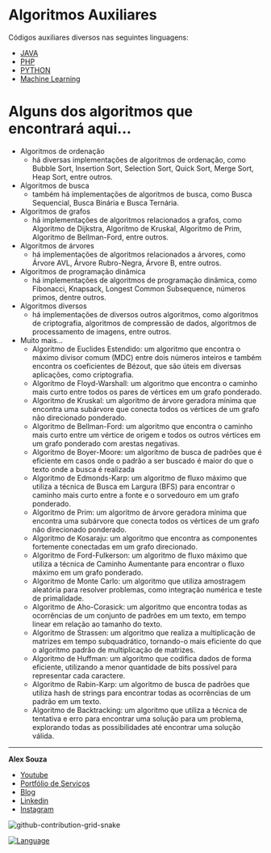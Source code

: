 # Algoritmos Auxiliares
Códigos auxiliares diversos nas seguintes linguagens:
- <a href='https://1drv.ms/u/s!AtlsFPWf_b5KvDAtbg5jNPyDN9Hv?e=a2nXLw'>JAVA</a>
- <a href='https://github.com/aasouzaconsult/Algoritmos/tree/main/PHP'>PHP</a>
- <a href='https://github.com/aasouzaconsult/Algoritmos/tree/main/Python'>PYTHON</a>
- <a href='https://github.com/aasouzaconsult/Algoritmos/tree/main/Machine%20Learning'>Machine Learning</a>

# Alguns dos algoritmos que encontrará aqui...
- Algoritmos de ordenação
  - há diversas implementações de algoritmos de ordenação, como Bubble Sort, Insertion Sort, Selection Sort, Quick Sort, Merge Sort, Heap Sort, entre outros.
- Algoritmos de busca
  - também há implementações de algoritmos de busca, como Busca Sequencial, Busca Binária e Busca Ternária.
- Algoritmos de grafos
  - há implementações de algoritmos relacionados a grafos, como Algoritmo de Dijkstra, Algoritmo de Kruskal, Algoritmo de Prim, Algoritmo de Bellman-Ford, entre outros.
- Algoritmos de árvores
  - há implementações de algoritmos relacionados a árvores, como Árvore AVL, Árvore Rubro-Negra, Árvore B, entre outros.
- Algoritmos de programação dinâmica
  - há implementações de algoritmos de programação dinâmica, como Fibonacci, Knapsack, Longest Common Subsequence, números primos, dentre outros.
- Algoritmos diversos
  - há implementações de diversos outros algoritmos, como algoritmos de criptografia, algoritmos de compressão de dados, algoritmos de processamento de imagens, entre outros.
- Muito mais...
  - Algoritmo de Euclides Estendido: um algoritmo que encontra o máximo divisor comum (MDC) entre dois números inteiros e também encontra os coeficientes de Bézout, que são úteis em diversas aplicações, como criptografia.
  - Algoritmo de Floyd-Warshall: um algoritmo que encontra o caminho mais curto entre todos os pares de vértices em um grafo ponderado.
  - Algoritmo de Kruskal: um algoritmo de árvore geradora mínima que encontra uma subárvore que conecta todos os vértices de um grafo não direcionado ponderado.
  - Algoritmo de Bellman-Ford: um algoritmo que encontra o caminho mais curto entre um vértice de origem e todos os outros vértices em um grafo ponderado com arestas negativas.
  - Algoritmo de Boyer-Moore: um algoritmo de busca de padrões que é eficiente em casos onde o padrão a ser buscado é maior do que o texto onde a busca é realizada
  - Algoritmo de Edmonds-Karp: um algoritmo de fluxo máximo que utiliza a técnica de Busca em Largura (BFS) para encontrar o caminho mais curto entre a fonte e o sorvedouro em um grafo ponderado.
  - Algoritmo de Prim: um algoritmo de árvore geradora mínima que encontra uma subárvore que conecta todos os vértices de um grafo não direcionado ponderado.
  - Algoritmo de Kosaraju: um algoritmo que encontra as componentes fortemente conectadas em um grafo direcionado.
  - Algoritmo de Ford-Fulkerson: um algoritmo de fluxo máximo que utiliza a técnica de Caminho Aumentante para encontrar o fluxo máximo em um grafo ponderado.
  - Algoritmo de Monte Carlo: um algoritmo que utiliza amostragem aleatória para resolver problemas, como integração numérica e teste de primalidade.
  - Algoritmo de Aho-Corasick: um algoritmo que encontra todas as ocorrências de um conjunto de padrões em um texto, em tempo linear em relação ao tamanho do texto.
  - Algoritmo de Strassen: um algoritmo que realiza a multiplicação de matrizes em tempo subquadrático, tornando-o mais eficiente do que o algoritmo padrão de multiplicação de matrizes.
  - Algoritmo de Huffman: um algoritmo que codifica dados de forma eficiente, utilizando a menor quantidade de bits possível para representar cada caractere.
  - Algoritmo de Rabin-Karp: um algoritmo de busca de padrões que utiliza hash de strings para encontrar todas as ocorrências de um padrão em um texto.
  - Algoritmo de Backtracking: um algoritmo que utiliza a técnica de tentativa e erro para encontrar uma solução para um problema, explorando todas as possibilidades até encontrar uma solução válida.

-----------
**Alex Souza**
- [Youtube](https://www.youtube.com/@alexsouzamsc)
- [Portfólio de Serviços](https://github.com/aasouzaconsult/Cientista-de-Dados)
- [Blog](https://medium.com/blog-do-zouza)
- [Linkedin](https://www.linkedin.com/in/alex-souza/)
- [Instagram](https://www.instagram.com/alexsouzamsc/)

![github-contribution-grid-snake](https://user-images.githubusercontent.com/29084827/164712340-6b03015f-a428-4731-b1b9-a5605de203b2.svg)

[![Language](https://img.shields.io/badge/AlexSouza-yellow.svg)](https://medium.com/blog-do-zouza)
